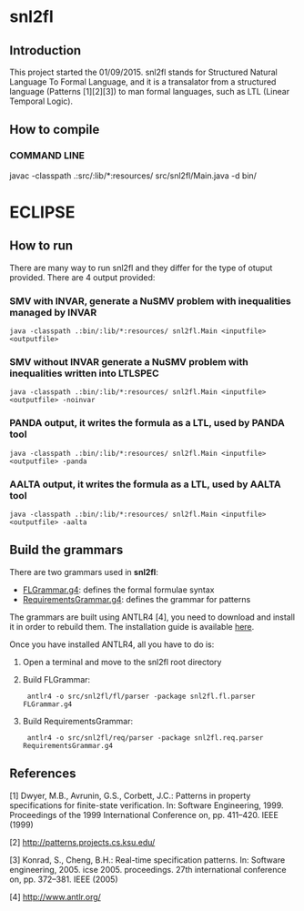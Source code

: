 
# snl2fl

## Introduction
   This project started the 01/09/2015. snl2fl stands for Structured
   Natural Language To Formal Language, and it is a transalator from a
   structured language (Patterns [1][2][3]) to man formal languages, such
   as LTL (Linear Temporal Logic).

## How to compile
   ### COMMAND LINE
   javac -classpath .:src/:lib/*:resources/ src/snl2fl/Main.java -d bin/

   # ECLIPSE
     
## How to run
  There are many way to run snl2fl and they differ for the type of otuput provided.
  There are 4 output provided: 

  ### SMV with INVAR, generate a NuSMV problem with inequalities managed by INVAR
    java -classpath .:bin/:lib/*:resources/ snl2fl.Main <inputfile> <outputfile>

  ### SMV without INVAR generate a NuSMV problem with inequalities written into LTLSPEC 
    java -classpath .:bin/:lib/*:resources/ snl2fl.Main <inputfile> <outputfile> -noinvar

  ### PANDA output, it writes the formula as a LTL, used by PANDA tool  
    java -classpath .:bin/:lib/*:resources/ snl2fl.Main <inputfile> <outputfile> -panda

  ### AALTA output, it writes the formula as a LTL, used by AALTA tool  
    java -classpath .:bin/:lib/*:resources/ snl2fl.Main <inputfile> <outputfile> -aalta

## Build the grammars

There are two grammars used in **snl2fl**: 

* [FLGrammar.g4](FLGrammar.g4): defines the formal formulae syntax
* [RequirementsGrammar.g4](RequirementsGrammar.g4): defines the grammar for patterns

The grammars are built using ANTLR4 [4], you need to download and install
it in order to rebuild them. The installation guide is available
[here](https://github.com/antlr/antlr4/blob/master/doc/getting-started.md).
 
Once you have installed ANTLR4, all you have to do is:

1. Open a terminal and move to the snl2fl root directory

2. Build FLGrammar:

        antlr4 -o src/snl2fl/fl/parser -package snl2fl.fl.parser FLGrammar.g4

3. Build RequirementsGrammar:
        
        antlr4 -o src/snl2fl/req/parser -package snl2fl.req.parser RequirementsGrammar.g4


## References

   [1] Dwyer, M.B., Avrunin, G.S., Corbett, J.C.: Patterns in property
   specifications for finite-state verification. In: Software
   Engineering, 1999. Proceedings of the 1999 International Conference
   on, pp. 411–420. IEEE (1999)

   [2] http://patterns.projects.cs.ksu.edu/

   [3] Konrad, S., Cheng, B.H.: Real-time specification patterns. In:
   Software engineering, 2005. icse 2005.  proceedings. 27th
   international conference on, pp. 372–381. IEEE (2005)
   
   [4] http://www.antlr.org/